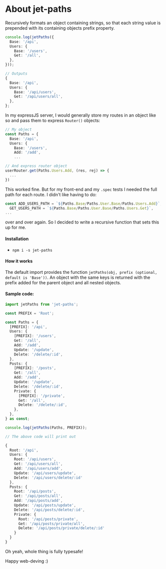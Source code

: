# About jet-paths

Recursively formats an object containing strings, so that each string value is prepended with its containing objects prefix property.

```typescript
console.log(jetPaths({
  Base: '/api',
  Users: {
    Base: '/users',
    Get: '/all',
  },
}));

// Outputs
{
  Base: '/api',
  Users: {
    Base: '/api/users',
    Get: '/api/users/all',
  },
};
```

In my expressJS server, I would generally store my routes in an object like so 
and pass them to express `Router()` objects:

```typescript
// My object
const Paths = {
  Base: '/api',
  Users: {
    Base: '/users',
    Add: '/add',
    ...

// And express router object
userRouter.get(Paths.Users.Add, (res, rej) => {
  ...
})
```

This worked fine. But for my front-end and my `.spec` tests I needed the full path for each route. I didn't like having to do:

```typescript
const ADD_USERS_PATH = `${Paths.Base/Paths.User.Base/Paths.Users.Add}`,
  GET_USERS_PATH = `${Paths.Base/Paths.User.Base/Paths.Users.Get}`,
...
```

over and over again. So I decided to write a recursive function that sets this up for me.


#### Installation
- `npm i -s jet-paths`


#### How it works
The default import provides the function `jetPaths(obj, prefix (optional, default is 'Base'))`. An object with the same keys is returned with the prefix added for the parent object and all nested objects. 


#### Sample code:

```typescript
import jetPaths from 'jet-paths';

const PREFIX = 'Root';

const Paths = {
  [PREFIX]: '/api',
  Users: {
    [PREFIX]: '/users',
    Get: '/all',
    Add: '/add',
    Update: '/update',
    Delete: '/delete/:id',
  },
  Posts: {
    [PREFIX]: '/posts',
    Get: '/all',
    Add: '/add',
    Update: '/update',
    Delete: '/delete/:id',
    Private: {
      [PREFIX]: '/private',
      Get: '/all',
      Delete: '/delete/:id',
    },
  },
} as const;

console.log(jetPaths(Paths, PREFIX));

// The above code will print out

{
  Root: '/api',
  Users: {
    Root: '/api/users',
    Get: '/api/users/all',
    Add: '/api/users/add',
    Update: '/api/users/update',
    Delete: '/api/users/delete/:id'
  },
  Posts: {
    Root: '/api/posts',
    Get: '/api/posts/all',
    Add: '/api/posts/add',
    Update: '/api/posts/update',
    Delete: '/api/posts/delete/:id',
    Private: {
      Root: '/api/posts/private',
      Get: '/api/posts/private/all',
      Delete: '/api/posts/private/delete/:id'
    }
  }
}
```

Oh yeah, whole thing is fully typesafe!

Happy web-deving :)
